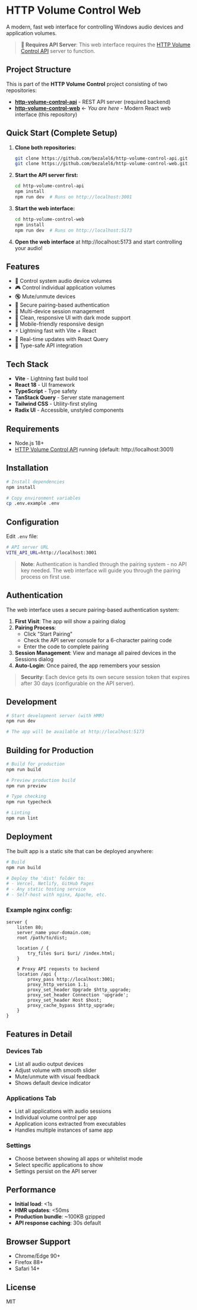 # HTTP Volume Control Web

A modern, fast web interface for controlling Windows audio devices and application volumes.

> **🔌 Requires API Server**: This web interface requires the [HTTP Volume Control API](https://github.com/bezalel6/http-volume-control-api) server to function.

## Project Structure

This is part of the **HTTP Volume Control** project consisting of two repositories:

- **[http-volume-control-api](https://github.com/bezalel6/http-volume-control-api)** - REST API server (required backend)
- **[http-volume-control-web](https://github.com/bezalel6/http-volume-control-web)** ← *You are here* - Modern React web interface (this repository)

## Quick Start (Complete Setup)

1. **Clone both repositories:**
   ```bash
   git clone https://github.com/bezalel6/http-volume-control-api.git
   git clone https://github.com/bezalel6/http-volume-control-web.git
   ```

2. **Start the API server first:**
   ```bash
   cd http-volume-control-api
   npm install
   npm run dev  # Runs on http://localhost:3001
   ```

3. **Start the web interface:**
   ```bash
   cd http-volume-control-web  
   npm install
   npm run dev  # Runs on http://localhost:5173
   ```

4. **Open the web interface** at http://localhost:5173 and start controlling your audio!

## Features

- 🎵 Control system audio device volumes
- 🎮 Control individual application volumes  
- 🔇 Mute/unmute devices
- 🔐 Secure pairing-based authentication
- 👥 Multi-device session management
- 🎨 Clean, responsive UI with dark mode support
- 📱 Mobile-friendly responsive design
- ⚡ Lightning fast with Vite + React
- 🔄 Real-time updates with React Query
- 🎯 Type-safe API integration

## Tech Stack

- **Vite** - Lightning fast build tool
- **React 18** - UI framework
- **TypeScript** - Type safety
- **TanStack Query** - Server state management
- **Tailwind CSS** - Utility-first styling
- **Radix UI** - Accessible, unstyled components

## Requirements

- Node.js 18+
- [HTTP Volume Control API](https://github.com/bezalel6/http-volume-control-api) running (default: http://localhost:3001)

## Installation

```bash
# Install dependencies
npm install

# Copy environment variables
cp .env.example .env
```

## Configuration

Edit `.env` file:

```bash
# API server URL  
VITE_API_URL=http://localhost:3001
```

> **Note**: Authentication is handled through the pairing system - no API key needed. The web interface will guide you through the pairing process on first use.

## Authentication

The web interface uses a secure pairing-based authentication system:

1. **First Visit**: The app will show a pairing dialog
2. **Pairing Process**: 
   - Click "Start Pairing" 
   - Check the API server console for a 6-character pairing code
   - Enter the code to complete pairing
3. **Session Management**: View and manage all paired devices in the Sessions dialog
4. **Auto-Login**: Once paired, the app remembers your session

> **Security**: Each device gets its own secure session token that expires after 30 days (configurable on the API server).

## Development

```bash
# Start development server (with HMR)
npm run dev

# The app will be available at http://localhost:5173
```

## Building for Production

```bash
# Build for production
npm run build

# Preview production build
npm run preview

# Type checking
npm run typecheck

# Linting
npm run lint
```

## Deployment

The built app is a static site that can be deployed anywhere:

```bash
# Build
npm run build

# Deploy the 'dist' folder to:
# - Vercel, Netlify, GitHub Pages
# - Any static hosting service
# - Self-host with nginx, Apache, etc.
```

### Example nginx config:

```nginx
server {
    listen 80;
    server_name your-domain.com;
    root /path/to/dist;
    
    location / {
        try_files $uri $uri/ /index.html;
    }
    
    # Proxy API requests to backend
    location /api {
        proxy_pass http://localhost:3001;
        proxy_http_version 1.1;
        proxy_set_header Upgrade $http_upgrade;
        proxy_set_header Connection 'upgrade';
        proxy_set_header Host $host;
        proxy_cache_bypass $http_upgrade;
    }
}
```

## Features in Detail

### Devices Tab
- List all audio output devices
- Adjust volume with smooth slider
- Mute/unmute with visual feedback
- Shows default device indicator

### Applications Tab  
- List all applications with audio sessions
- Individual volume control per app
- Application icons extracted from executables
- Handles multiple instances of same app

### Settings
- Choose between showing all apps or whitelist mode
- Select specific applications to show
- Settings persist on the API server

## Performance

- **Initial load**: <1s
- **HMR updates**: <50ms
- **Production bundle**: ~100KB gzipped
- **API response caching**: 30s default

## Browser Support

- Chrome/Edge 90+
- Firefox 88+
- Safari 14+

## License

MIT